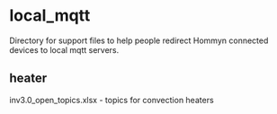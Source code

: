 # local_mqtt

Directory for support files to help people redirect Hommyn connected devices to local mqtt servers.

## heater
inv3.0_open_topics.xlsx - topics for convection heaters

